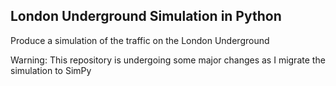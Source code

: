 ## London Underground Simulation in Python
Produce a simulation of the traffic on the London Underground

Warning: This repository is undergoing some major changes as I migrate the simulation to SimPy
